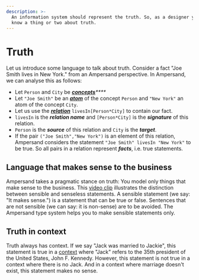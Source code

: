 ```yaml
---
description: >-
  An information system should represent the truth. So, as a designer you must
  know a thing or two about truth.
---
```


# Truth

Let us introduce some language to talk about truth. Consider a fact "Joe Smith lives in New York." from an Ampersand perspective. In Ampersand, we can analyse this as follows:

- Let `Person` and `City` be [_**concepts**_](../syntax#the-concept-statement)_\*\*\*\*_
- Let `"Joe Smith"` be an [_**atom**_](atoms.md) of the concept `Person` and `"New York"` an atom of the concept `City`.
- Let us use the [_**relation**_](../syntax#the-relation-statement) `livesIn[Person*City]` to contain our fact.
- `livesIn` is the _**relation name**_ and `[Person*City]` is the _**signature**_ of this relation.
- `Person` is the _**source**_ of this relation and `City` is the _**target**_.
- If the pair `("Joe Smith","New York")` is an element of this relation, Ampersand considers the statement `"Joe Smith" livesIn "New York"` to be true. So all pairs in a relation represent _**facts**_, i.e. true statements.

## Language that makes sense to the business

Ampersand takes a pragmatic stance on truth: You model only things that make sense to the business. This [video clip](https://player.ou.nl/wowzaportlets/#!production/VDvSFqQ) illustrates the distinction between sensible and senseless statements. A sensible statement (we say: "It makes sense.") is a statement that can be true or false. Sentences that are not sensible (we can say: it is non-sense) are to be avoided. The Ampersand type system helps you to make sensible statements only.

## Truth in context

Truth always has context. If we say "Jack was married to Jackie", this statement is true in a [context](../syntax#the-context-statement) where "Jack" refers to the 35th president of the United States, John F. Kennedy. However, this statement is not true in a context where there is no Jack. And in a context where marriage doesn't exist, this statement makes no sense.
